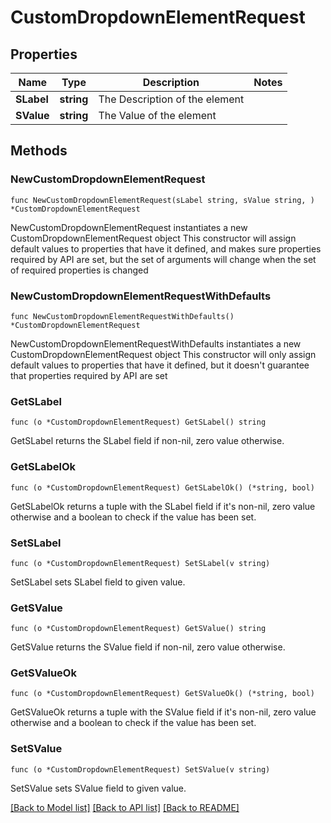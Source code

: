# CustomDropdownElementRequest

## Properties

Name | Type | Description | Notes
------------ | ------------- | ------------- | -------------
**SLabel** | **string** | The Description of the element | 
**SValue** | **string** | The Value of the element | 

## Methods

### NewCustomDropdownElementRequest

`func NewCustomDropdownElementRequest(sLabel string, sValue string, ) *CustomDropdownElementRequest`

NewCustomDropdownElementRequest instantiates a new CustomDropdownElementRequest object
This constructor will assign default values to properties that have it defined,
and makes sure properties required by API are set, but the set of arguments
will change when the set of required properties is changed

### NewCustomDropdownElementRequestWithDefaults

`func NewCustomDropdownElementRequestWithDefaults() *CustomDropdownElementRequest`

NewCustomDropdownElementRequestWithDefaults instantiates a new CustomDropdownElementRequest object
This constructor will only assign default values to properties that have it defined,
but it doesn't guarantee that properties required by API are set

### GetSLabel

`func (o *CustomDropdownElementRequest) GetSLabel() string`

GetSLabel returns the SLabel field if non-nil, zero value otherwise.

### GetSLabelOk

`func (o *CustomDropdownElementRequest) GetSLabelOk() (*string, bool)`

GetSLabelOk returns a tuple with the SLabel field if it's non-nil, zero value otherwise
and a boolean to check if the value has been set.

### SetSLabel

`func (o *CustomDropdownElementRequest) SetSLabel(v string)`

SetSLabel sets SLabel field to given value.


### GetSValue

`func (o *CustomDropdownElementRequest) GetSValue() string`

GetSValue returns the SValue field if non-nil, zero value otherwise.

### GetSValueOk

`func (o *CustomDropdownElementRequest) GetSValueOk() (*string, bool)`

GetSValueOk returns a tuple with the SValue field if it's non-nil, zero value otherwise
and a boolean to check if the value has been set.

### SetSValue

`func (o *CustomDropdownElementRequest) SetSValue(v string)`

SetSValue sets SValue field to given value.



[[Back to Model list]](../README.md#documentation-for-models) [[Back to API list]](../README.md#documentation-for-api-endpoints) [[Back to README]](../README.md)


